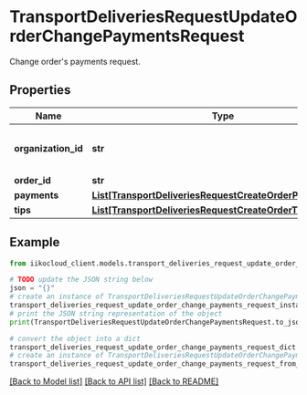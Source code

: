 # TransportDeliveriesRequestUpdateOrderChangePaymentsRequest

Change order's payments request.

## Properties

Name | Type | Description | Notes
------------ | ------------- | ------------- | -------------
**organization_id** | **str** | Organization ID.                Can be obtained by &#x60;/api/1/organizations&#x60; operation. | 
**order_id** | **str** | Order ID. | 
**payments** | [**List[TransportDeliveriesRequestCreateOrderPayment]**](TransportDeliveriesRequestCreateOrderPayment.md) | Order payments. | 
**tips** | [**List[TransportDeliveriesRequestCreateOrderTipsPayment]**](TransportDeliveriesRequestCreateOrderTipsPayment.md) | Order tips. | [optional] 

## Example

```python
from iikocloud_client.models.transport_deliveries_request_update_order_change_payments_request import TransportDeliveriesRequestUpdateOrderChangePaymentsRequest

# TODO update the JSON string below
json = "{}"
# create an instance of TransportDeliveriesRequestUpdateOrderChangePaymentsRequest from a JSON string
transport_deliveries_request_update_order_change_payments_request_instance = TransportDeliveriesRequestUpdateOrderChangePaymentsRequest.from_json(json)
# print the JSON string representation of the object
print(TransportDeliveriesRequestUpdateOrderChangePaymentsRequest.to_json())

# convert the object into a dict
transport_deliveries_request_update_order_change_payments_request_dict = transport_deliveries_request_update_order_change_payments_request_instance.to_dict()
# create an instance of TransportDeliveriesRequestUpdateOrderChangePaymentsRequest from a dict
transport_deliveries_request_update_order_change_payments_request_from_dict = TransportDeliveriesRequestUpdateOrderChangePaymentsRequest.from_dict(transport_deliveries_request_update_order_change_payments_request_dict)
```
[[Back to Model list]](../README.md#documentation-for-models) [[Back to API list]](../README.md#documentation-for-api-endpoints) [[Back to README]](../README.md)


